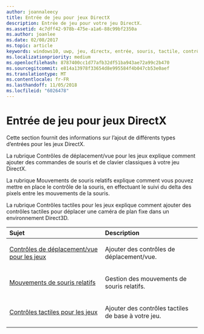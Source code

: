 ```yaml
---
author: joannaleecy
title: Entrée de jeu pour jeux DirectX
description: Entrée de jeu pour votre jeu DirectX.
ms.assetid: 4c7dff42-978b-475e-a1a6-88c99bf2350a
ms.author: joanlee
ms.date: 02/08/2017
ms.topic: article
keywords: windows10, uwp, jeu, directx, entrée, souris, tactile, contrôle
ms.localizationpriority: medium
ms.openlocfilehash: 8787400cc1d77afb32df51ba943ae72a99c2b470
ms.sourcegitcommit: e814a13978f33654d8e995584f4b047cb53e0aef
ms.translationtype: MT
ms.contentlocale: fr-FR
ms.lasthandoff: 11/05/2018
ms.locfileid: "6026478"
---
```

# <a name="game-input-for-directx-games"></a>Entrée de jeu pour jeux DirectX

Cette section fournit des informations sur l’ajout de différents types d’entrées pour les jeux DirectX.

La rubrique Contrôles de déplacement/vue pour les jeux explique comment ajouter des commandes de souris et de clavier classiques à votre jeu DirectX.

La rubrique Mouvements de souris relatifs explique comment vous pouvez mettre en place le contrôle de la souris, en effectuant le suivi du delta des pixels entre les mouvements de la souris.

La rubrique Contrôles tactiles pour les jeux explique comment ajouter des contrôles tactiles pour déplacer une caméra de plan fixe dans un environnement Direct3D.

<table>
<colgroup>
<col width="50%" />
<col width="50%" />
</colgroup>
<thead>
<tr class="header">
<th align="left">Sujet</th>
<th align="left">Description</th>
</tr>
</thead>
<tbody>
<tr class="odd">
<td align="left"><p><a href="tutorial--adding-move-look-controls-to-your-directx-game.md">Contrôles de déplacement/vue pour les jeux</a></p></td>
<td align="left"><p>Ajouter des contrôles de déplacement/vue.</p></td>
</tr>
<tr class="even">
<td align="left"><p><a href="relative-mouse-movement.md">Mouvements de souris relatifs</a></p></td>
<td align="left"><p>Gestion des mouvements de souris relatifs.</p></td>
</tr>
<tr class="odd">
<td align="left"><p><a href="tutorial--adding-touch-controls-to-your-directx-game.md">Contrôles tactiles pour les jeux</a></p></td>
<td align="left"><p>Ajouter des contrôles tactiles de base à votre jeu.</p></td>
</tr>
</tbody>
</table>